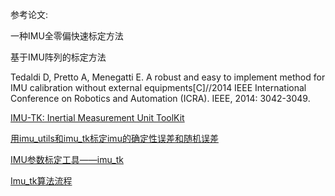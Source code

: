 



参考论文:

一种IMU全零偏快速标定方法

基于IMU阵列的标定方法

Tedaldi D, Pretto A, Menegatti E. A robust and easy to implement method for IMU calibration without external equipments[C]//2014 IEEE International Conference on Robotics and Automation (ICRA). IEEE, 2014: 3042-3049.


[IMU-TK: Inertial Measurement Unit ToolKit](https://bitbucket.org/alberto_pretto/imu_tk/src/master/)

[用imu_utils和imu_tk标定imu的确定性误差和随机误差](https://blog.csdn.net/weixin_43247057/article/details/101695333?utm_medium=distribute.pc_relevant.none-task-blog-BlogCommendFromBaidu-2.control&depth_1-utm_source=distribute.pc_relevant.none-task-blog-BlogCommendFromBaidu-2.control)

[IMU参数标定工具——imu_tk](https://blog.csdn.net/learning_tortosie/article/details/89889853)

[Imu_tk算法流程](https://zhuanlan.zhihu.com/p/22319718?refer=zimmon)